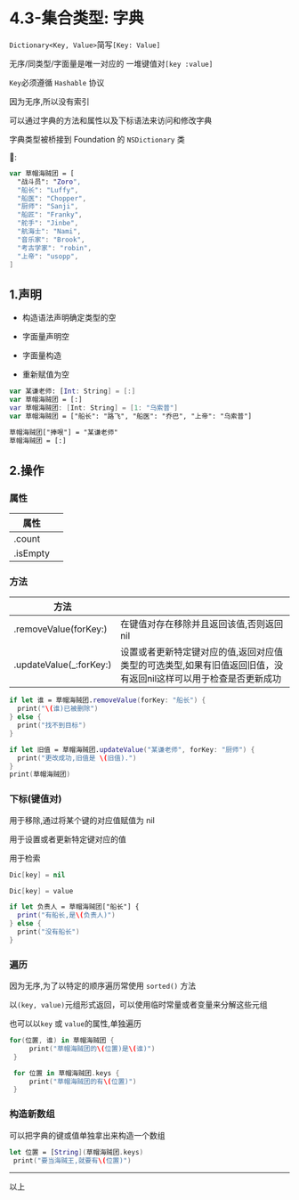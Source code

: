 # 4.3-集合类型: 字典

`Dictionary<Key, Value>`简写`[Key: Value]`

无序/同类型/字面量是唯一对应的 一堆键值对`[key :value]`

`Key`必须遵循 `Hashable` 协议

因为无序,所以没有索引

可以通过字典的方法和属性以及下标语法来访问和修改字典

字典类型被桥接到 Foundation 的 `NSDictionary` 类

🌰:

```swift
var 草帽海贼团 = [
  "战斗员": "Zoro",
  "船长": "Luffy",
  "船医": "Chopper",
  "厨师": "Sanji",
  "船匠": "Franky",
  "舵手": "Jinbe",
  "航海士": "Nami",
  "音乐家": "Brook",
  "考古学家": "robin",
  "上帝": "usopp",
]
```

## 1.声明

- 构造语法声明确定类型的空

- 字面量声明空

- 字面量构造

- 重新赋值为空


```swift
var 某谦老师: [Int: String] = [:]
var 草帽海贼团 = [:]
var 草帽海贼团: [Int: String] = [1: "乌索普"]
var 草帽海贼团 = ["船长": "路飞", "船医": "乔巴", "上帝": "乌索普"]

草帽海贼团["捧哏"] = "某谦老师"
草帽海贼团 = [:]
```

## 2.操作

### 属性

| 属性     |      |
| -------- | ---- |
| .count   |      |
| .isEmpty |      |

### 方法

| 方法                    |                                                              |
| ----------------------- | ------------------------------------------------------------ |
| .removeValue(forKey:)   | 在键值对存在移除并且返回该值,否则返回 nil                    |
| .updateValue(_:forKey:) | 设置或者更新特定键对应的值,返回对应值类型的可选类型,如果有旧值返回旧值，没有返回nil这样可以用于检查是否更新成功 |

```swift
if let 谁 = 草帽海贼团.removeValue(forKey: "船长") {
  print("\(谁)已被删除")
} else {
  print("找不到目标")
}

if let 旧值 = 草帽海贼团.updateValue("某谦老师", forKey: "厨师") {
  print("更改成功,旧值是 \(旧值).")
}
print(草帽海贼团)
```

### 下标(键值对)

用于移除,通过将某个键的对应值赋值为 nil

用于设置或者更新特定键对应的值

用于检索

```swift
Dic[key] = nil

Dic[key] = value

if let 负责人 = 草帽海贼团["船长"] {
  print("有船长,是\(负责人)")
} else {
  print("没有船长")
}
```

### 遍历

因为无序,为了以特定的顺序遍历常使用 `sorted()` 方法

以`(key, value)`元组形式返回，可以使用临时常量或者变量来分解这些元组

也可以以`key` 或 `value`的属性,单独遍历

```swift
for(位置, 谁) in 草帽海贼团 {
     print("草帽海贼团的\(位置)是\(谁)")
 }

 for 位置 in 草帽海贼团.keys {
     print("草帽海贼团的有\(位置)")
 }
```

### 构造新数组

可以把字典的键或值单独拿出来构造一个数组

```swift
let 位置 = [String](草帽海贼团.keys)
 print("要当海贼王,就要有\(位置)")
```

---

以上